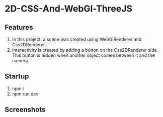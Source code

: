# 2D-CSS-And-WebGl-ThreeJS

<h2>Features</h2>
<ol>
  <li> In this project, a scene was created using WebGlRenderer and Css2DRenderer.</li>
  <li>Interactivity is created by adding a button on the Css2DRenderer side. This button is hidden when another object comes between it and the camera.</li>
</ol>

<h2>Startup</h2>
<ol>
  <li>npm i</li>
  <li>npm run dev</li>
</ol>

<h2>Screenshots</h2>
